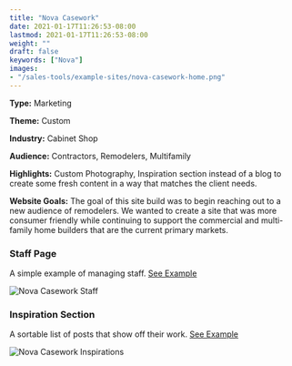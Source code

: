 ```yaml
---
title: "Nova Casework"
date: 2021-01-17T11:26:53-08:00
lastmod: 2021-01-17T11:26:53-08:00
weight: ""
draft: false
keywords: ["Nova"]
images: 
- "/sales-tools/example-sites/nova-casework-home.png"
---
```


**Type:** Marketing

**Theme:** Custom

**Industry:** Cabinet Shop

**Audience:** Contractors, Remodelers, Multifamily

**Highlights:** Custom Photography, Inspiration section instead of a blog to create some fresh content in a way that matches the client needs.

**Website Goals:** The goal of this site build was to begin reaching out to a new audience of remodelers. We wanted to create a site that was more consumer friendly while continuing to support the commercial and multi-family home builders that are the current primary markets.

### Staff Page

A simple example of managing staff. [See Example](https://novacasework.com/about/)

![Nova Casework Staff](/sales-tools/example-sites/novacasework-staff.png)

### Inspiration Section

A sortable list of posts that show off their work. [See Example](https://novacasework.com/inspiration/)

![Nova Casework Inspirations](/sales-tools/example-sites/novacasework.com_inspiration.png)
